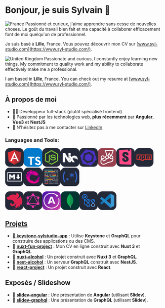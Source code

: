 # Bonjour, je suis Sylvain 👋

![France](https://raw.githubusercontent.com/stevenrskelton/flag-icon/master/png/16/country-4x3/fr.png "France") Passionné et curieux, j'aime apprendre sans cesse de nouvelles choses. Le goût du travail bien fait et ma capacité à collaborer efficacement font de moi quelqu'un de professionnel.

Je suis basé à **Lille**, France. Vous pouvez découvrir mon CV sur [www.syl-studio.com](https://www.syl-studio.com/).

![United Kingdom](https://raw.githubusercontent.com/stevenrskelton/flag-icon/master/png/16/country-4x3/gb.png "United Kingdom") Passionate and curious, I constantly enjoy learning new things. My commitment to quality work and my ability to collaborate effectively make me a professional.

I am based in **Lille**, France. You can check out my resume at [www.syl-studio.com](https://www.syl-studio.com/).

## À propos de moi
- 🧑‍💻 Développeur full-stack (plutôt spécialisé frontend)
- 🌱 Passionné par les technologies web, **plus récemment** par **Angular**, **Vue3** et **NestJS**
- 💬 N'hésitez pas à me contacter sur [LinkedIn](https://www.linkedin.com/in/sylvain-delescluse-30b42886)

<h3 align="left">Languages and Tools:</h3>
<p align="left"><a href="https://angularjs.org/" target="_blank"><img src="https://raw.githubusercontent.com/jpb06/jpb06/master/icons/Angular-Dark.svg" alt="angular" width="60" height="60"/></a><a href="https://www.typescriptlang.org/" target="_blank"><img src="https://raw.githubusercontent.com/jpb06/jpb06/master/icons/TypeScript.svg" alt="TypeScript" height="60" /></a><a href="https://nodejs.org/en/docs/" target="_blank"><img height="60" src="https://raw.githubusercontent.com/jpb06/jpb06/master/icons/NodeJS-Dark.svg" /></a><a href="https://nx.dev/" target="_blank"><img src="https://raw.githubusercontent.com/jpb06/jpb06/master/icons/Nx-Dark.svg" alt="nx" height="60"/></a><a href="https://eslint.org/" target="_blank"><img src="https://raw.githubusercontent.com/jpb06/jpb06/master/icons/Eslint-Dark.svg" alt="eslint" width="60" height="60"/></a><a href="https://jestjs.io/" target="_blank"><img src="https://raw.githubusercontent.com/jpb06/jpb06/master/icons/Jest.svg" alt="jest" width="60" height="60"/></a><a href="https://storybook.js.org/" target="_blank"><img src="https://raw.githubusercontent.com/jpb06/jpb06/master/icons/Storybook-Dark.svg" alt="Storybook" width="60" height="60"/></a><a href="https://www.npmjs.com/~jpb06" target="_blank"><img src="https://raw.githubusercontent.com/jpb06/jpb06/master/icons/Npm-Dark.svg" alt="npm" width="60" height="60"/></a><a href="https://www.markdownguide.org/" target="_blank"><img src="https://raw.githubusercontent.com/jpb06/jpb06/master/icons/Markdown-Dark.svg" alt="markdown" height="60" /></a><a href="https://rxjs.dev/guide/overview" target="_blank"><img src="https://raw.githubusercontent.com/jpb06/jpb06/master/icons/Rxjs-Dark.svg" alt="rxjs" height="60" /></a><a href="https://prettier.io/docs/en/index.html" target="_blank"><img height="60" src="https://raw.githubusercontent.com/jpb06/jpb06/master/icons/Prettier-Dark.svg" /></a><a href="https://regex101.com" target="_blank"><img src="https://raw.githubusercontent.com/jpb06/jpb06/master/icons/Regex-Dark.svg" alt="regex" height="60" /></a></p>
<p align="left"><a href="https://nestjs.com/" target="_blank"><img src="https://raw.githubusercontent.com/jpb06/jpb06/master/icons/NestJS-Dark.svg" alt="nestjs" width="60" height="60"/></a><a href="https://graphql.org" target="_blank"><img src="https://raw.githubusercontent.com/jpb06/jpb06/master/icons/GraphQL-Dark.svg" alt="Graphql" height="60" /></a><a href="https://www.apollographql.com/docs/" target="_blank"><img src="https://raw.githubusercontent.com/jpb06/jpb06/master/icons/Apollo.svg" alt="apollo" width="60" height="60"/></a><a href="https://www.mongodb.com/" target="_blank"><img src="https://raw.githubusercontent.com/jpb06/jpb06/master/icons/MongoDB.svg" alt="mongodb" width="60" height="60"/></a><a href="https://github.com/features/actions" target="_blank"><img src="https://raw.githubusercontent.com/jpb06/jpb06/master/icons/GithubActions-Dark.svg" alt="github actions" width="60" height="60"/></a><a href="https://code.visualstudio.com/" target="_blank"><img src="https://raw.githubusercontent.com/jpb06/jpb06/master/icons/VSCode-Dark.svg" alt="vscode" width="60" height="60"/></p>

## Projets
- 🔨 **[keystone-sylstudio-app](https://github.com/Syldel/keystone-sylstudio-app)** : Utilise **Keystone** et **GraphQL** pour construire des applications ou des CMS.
- 🔨 **[nuxt-fun-project](https://github.com/Syldel/nuxt-fun-project)** : Mon CV en ligne construit avec **Nuxt 3** et **GraphQL**.
- 🔨 **[nuxt-alcohol](https://github.com/Syldel/nuxt-alcohol)** : Un projet construit avec **Nuxt 3** et **GraphQL**.
- 🔨 **[nest-alcohol](https://github.com/Syldel/nest-alcohol)** : Un serveur **GraphQL** construit avec **NestJS**.
- 🔨 **[react-project](https://github.com/Syldel/react-project)** : Un projet construit avec **React**.

## Exposés / Slideshow
- 🎤 **[slidev-angular](https://github.com/Syldel/slidev-angular)** : Une présentation de **Angular** (utilisant **Slidev**).
- 🎤 **[slidev-graphql](https://github.com/Syldel/slidev-graphql)** : Une présentation de **GraphQL** (utilisant **Slidev**).
